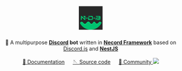 <div align="center">
  <h1>
    <img width="64" src="https://github.com/N-D-B-Project/N-D-B/blob/master/Packages/Client/src/common/assets/Images/Logos/Logo.png?raw=true">
  </h1>
  🤖 A multipurpose <b><a href="https://discord.com/">Discord</a> bot</b> written in <b><a href="https://necord.org/">Necord Framework</a></b> based on <a href="https://discord.js.org/">Discord.js</a></b> and <b><a href="https://nestjs.com/">NestJS</a></b>
  <br/>
  <br/>
  <a href="https://github.com/N-D-B-Project/Documentation">📖 Documentation</a> &emsp; <a href="https://github.com/N-D-B-Project/N-D-B/">🪡 Source code</a> &emsp; <a href="https://discord.gg/5CHARxbaRk">🏡 Community <img width="64px" src="https://img.shields.io/discord/679066351456878633.svg?label=&logo=discord&logoColor=ffffff&color=7389D8&labelColor=6A7EC2"></a>
</div>
